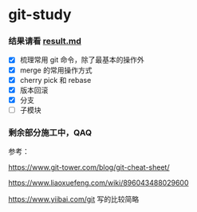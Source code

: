 # git-study

### 结果请看 [result.md](result.md)

- [x] 梳理常用 git 命令，除了最基本的操作外
- [x] merge 的常用操作方式
- [x] cherry pick 和 rebase
- [x] 版本回滚
- [x] 分支
- [ ] 子模块

### 剩余部分施工中，QAQ

参考：  

https://www.git-tower.com/blog/git-cheat-sheet/  

https://www.liaoxuefeng.com/wiki/896043488029600  

https://www.yiibai.com/git  写的比较简略